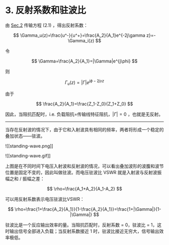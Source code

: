 # 3. 反射系数和驻波比

由 [Sec.2](02阻抗变换特性.md) 传输方程 $(2.1)$ ，得出反射系数：

$$
\Gamma_u(z)=\frac{u^-}{u^+}=\frac{A_2}{A_1}e^{-2j\gamma z}=-\Gamma_i(z)
$$

令

$$
\Gamma=\frac{A_2}{A_1}=|\Gamma|e^{j\phi}
$$ 

则

$$
\Gamma_u(z)=|\Gamma|e^{j\phi-2j\gamma z}
$$

由于

$$
\frac{A_2}{A_1}=\frac{Z_1-Z_0}{Z_1+Z_0}
$$

因此，当阻抗匹配时，i.e. 负载阻抗=传输线特征阻抗，$|\Gamma|=0$ ，也就是无反射。

---

当存在反射波的情况下，由于它和入射波具有相同的频率，两者将形成一个稳定的叠加状态——驻波。

![[standing-wave.png]]

![[standing-wave.gif]]

上图是在不同时间下电压入射波和反射波的情况，可以看出叠加波形的波腹和波节位置是固定不变的，因此叫做驻波。而电压驻波比 VSWR 就是入射波与反射波振幅之和 / 振幅之差：

$$
\rho=\frac{A_1+A_2}{A_1-A_2}
$$

可以用反射系数表示电压驻波比VSWR：

$$
\rho=\frac{1+\frac{A_2}{A_1}}{1-\frac{A_2}{A_1}}=\frac{1+|\Gamma|}{1-|\Gamma|}
$$

驻波比是一个反应输出效率的量。当阻抗匹配时，反射系数 = 0，驻波比 = 1，这时输出信号全部进入负载；当反射系数接近 1 时，驻波比接近无穷大，信号输出效率极低。